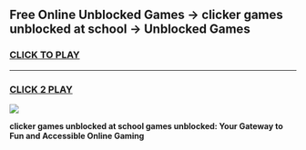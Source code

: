 
## Free Online Unblocked Games → clicker games unblocked at school → Unblocked Games
<h3>
<a href="https://premium.freeplayer.one?title=clicker_games_unblocked_at_school&ref=21F">CLICK TO PLAY</a></h3>
<hr>

<h3>
<a href="https://premium.freeplayer.one?title=clicker_games_unblocked_at_school&ref=21F">CLICK 2 PLAY</a>
  
</h3>

<a href="https://premium.freeplayer.one?title=clicker_games_unblocked_at_school&ref=21F/"><img src="https://clearcache.store/games.png"></a>


**clicker games unblocked at school games unblocked: Your Gateway to Fun and Accessible Online Gaming**
